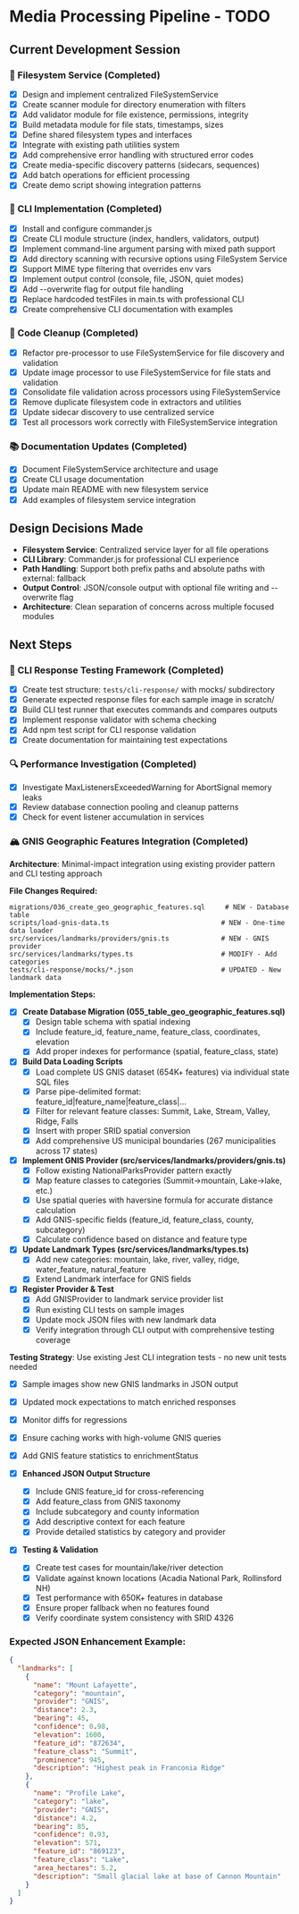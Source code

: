 # Media Processing Pipeline - TODO

## Current Development Session

### 🔧 Filesystem Service (Completed)
- [x] Design and implement centralized FileSystemService
- [x] Create scanner module for directory enumeration with filters
- [x] Add validator module for file existence, permissions, integrity
- [x] Build metadata module for file stats, timestamps, sizes
- [x] Define shared filesystem types and interfaces
- [x] Integrate with existing path utilities system
- [x] Add comprehensive error handling with structured error codes
- [x] Create media-specific discovery patterns (sidecars, sequences)
- [x] Add batch operations for efficient processing
- [x] Create demo script showing integration patterns

### 🎯 CLI Implementation (Completed)
- [x] Install and configure commander.js
- [x] Create CLI module structure (index, handlers, validators, output)
- [x] Implement command-line argument parsing with mixed path support
- [x] Add directory scanning with recursive options using FileSystem Service
- [x] Support MIME type filtering that overrides env vars
- [x] Implement output control (console, file, JSON, quiet modes)
- [x] Add --overwrite flag for output file handling
- [x] Replace hardcoded testFiles in main.ts with professional CLI
- [x] Create comprehensive CLI documentation with examples

### 🧹 Code Cleanup (Completed)
- [x] Refactor pre-processor to use FileSystemService for file discovery and validation
- [x] Update image processor to use FileSystemService for file stats and validation
- [x] Consolidate file validation across processors using FileSystemService
- [x] Remove duplicate filesystem code in extractors and utilities
- [x] Update sidecar discovery to use centralized service
- [x] Test all processors work correctly with FileSystemService integration

### 📚 Documentation Updates (Completed)
- [x] Document FileSystemService architecture and usage
- [x] Create CLI usage documentation  
- [x] Update main README with new filesystem service
- [x] Add examples of filesystem service integration

## Design Decisions Made
- **Filesystem Service**: Centralized service layer for all file operations
- **CLI Library**: Commander.js for professional CLI experience
- **Path Handling**: Support both prefix paths and absolute paths with external: fallback
- **Output Control**: JSON/console output with optional file writing and --overwrite flag
- **Architecture**: Clean separation of concerns across multiple focused modules

## Next Steps

### 🧪 CLI Response Testing Framework (Completed)
- [x] Create test structure: `tests/cli-response/` with mocks/ subdirectory
- [x] Generate expected response files for each sample image in scratch/
- [x] Build CLI test runner that executes commands and compares outputs
- [x] Implement response validator with schema checking
- [x] Add npm test script for CLI response validation
- [x] Create documentation for maintaining test expectations

### 🔍 Performance Investigation (Completed)
- [x] Investigate MaxListenersExceededWarning for AbortSignal memory leaks
- [x] Review database connection pooling and cleanup patterns
- [x] Check for event listener accumulation in services

### 🏔️ GNIS Geographic Features Integration (Completed)

**Architecture**: Minimal-impact integration using existing provider pattern and CLI testing approach

**File Changes Required:**
```
migrations/036_create_geo_geographic_features.sql     # NEW - Database table
scripts/load-gnis-data.ts                            # NEW - One-time data loader  
src/services/landmarks/providers/gnis.ts             # NEW - GNIS provider
src/services/landmarks/types.ts                      # MODIFY - Add categories
tests/cli-response/mocks/*.json                      # UPDATED - New landmark data
```

**Implementation Steps:**
- [x] **Create Database Migration (055_table_geo_geographic_features.sql)**
  - [x] Design table schema with spatial indexing
  - [x] Include feature_id, feature_name, feature_class, coordinates, elevation
  - [x] Add proper indexes for performance (spatial, feature_class, state)

- [x] **Build Data Loading Scripts**
  - [x] Load complete US GNIS dataset (654K+ features) via individual state SQL files
  - [x] Parse pipe-delimited format: feature_id|feature_name|feature_class|...
  - [x] Filter for relevant feature classes: Summit, Lake, Stream, Valley, Ridge, Falls
  - [x] Insert with proper SRID spatial conversion
  - [x] Add comprehensive US municipal boundaries (267 municipalities across 17 states)

- [x] **Implement GNIS Provider (src/services/landmarks/providers/gnis.ts)**
  - [x] Follow existing NationalParksProvider pattern exactly
  - [x] Map feature classes to categories (Summit→mountain, Lake→lake, etc.)
  - [x] Use spatial queries with haversine formula for accurate distance calculation
  - [x] Add GNIS-specific fields (feature_id, feature_class, county, subcategory)
  - [x] Calculate confidence based on distance and feature type

- [x] **Update Landmark Types (src/services/landmarks/types.ts)**
  - [x] Add new categories: mountain, lake, river, valley, ridge, water_feature, natural_feature
  - [x] Extend Landmark interface for GNIS fields

- [x] **Register Provider & Test**
  - [x] Add GNISProvider to landmark service provider list
  - [x] Run existing CLI tests on sample images
  - [x] Update mock JSON files with new landmark data
  - [x] Verify integration through CLI output with comprehensive testing coverage

**Testing Strategy**: Use existing Jest CLI integration tests - no new unit tests needed
- [x] Sample images show new GNIS landmarks in JSON output
- [x] Updated mock expectations to match enriched responses  
- [x] Monitor diffs for regressions
- [x] Ensure caching works with high-volume GNIS queries
- [x] Add GNIS feature statistics to enrichmentStatus

- [x] **Enhanced JSON Output Structure**
  - [x] Include GNIS feature_id for cross-referencing
  - [x] Add feature_class from GNIS taxonomy  
  - [x] Include subcategory and county information
  - [x] Add descriptive context for each feature
  - [x] Provide detailed statistics by category and provider

- [x] **Testing & Validation**
  - [x] Create test cases for mountain/lake/river detection
  - [x] Validate against known locations (Acadia National Park, Rollinsford NH)
  - [x] Test performance with 650K+ features in database
  - [x] Ensure proper fallback when no features found
  - [x] Verify coordinate system consistency with SRID 4326

### Expected JSON Enhancement Example:
```json
{
  "landmarks": [
    {
      "name": "Mount Lafayette",
      "category": "mountain",
      "provider": "GNIS",
      "distance": 2.3,
      "bearing": 45,
      "confidence": 0.98,
      "elevation": 1600,
      "feature_id": "872634",
      "feature_class": "Summit",
      "prominence": 945,
      "description": "Highest peak in Franconia Ridge"
    },
    {
      "name": "Profile Lake",
      "category": "lake",
      "provider": "GNIS", 
      "distance": 4.2,
      "bearing": 85,
      "confidence": 0.93,
      "elevation": 571,
      "feature_id": "869123",
      "feature_class": "Lake",
      "area_hectares": 5.2,
      "description": "Small glacial lake at base of Cannon Mountain"
    }
  ]
}
```